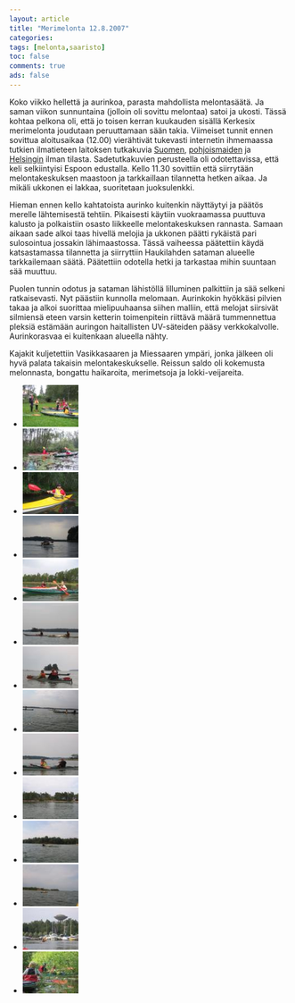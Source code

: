 ```yaml
---
layout: article 
title: "Merimelonta 12.8.2007" 
categories: 
tags: [melonta,saaristo]
toc: false 
comments: true 
ads: false 
---
```


Koko viikko hellettä ja aurinkoa, parasta mahdollista melontasäätä. Ja
saman viikon sunnuntaina (jolloin oli sovittu melontaa) satoi ja ukosti.
Tässä kohtaa pelkona oli, että jo toisen kerran kuukauden sisällä
Kerkesix merimelonta joudutaan peruuttamaan sään takia. Viimeiset tunnit
ennen sovittua aloitusaikaa (12.00) vierähtivät tukevasti internetin
ihmemaassa tutkien ilmatieteen laitoksen tutkakuvia
[Suomen](http://www.fmi.fi/saa/sadejapi.html),
[pohjoismaiden](http://www.fmi.fi/saa/sadejapi_8.html) ja
[Helsingin](http://testbed.fmi.fi/history_browser.php?imgtype=radar&timestep=60) ilman
tilasta. Sadetutkakuvien perusteella oli odotettavissa, että keli
selkiintyisi Espoon edustalla. Kello 11.30 sovittiin että siirrytään
melontakeskuksen maastoon ja tarkkaillaan tilannetta hetken aikaa. Ja
mikäli ukkonen ei lakkaa, suoritetaan juoksulenkki.

Hieman ennen kello kahtatoista aurinko kuitenkin näyttäytyi ja päätös
merelle lähtemisestä tehtiin. Pikaisesti käytiin vuokraamassa puuttuva
kalusto ja polkaistiin osasto liikkeelle melontakeskuksen rannasta.
Samaan aikaan sade alkoi taas hivellä melojia ja ukkonen päätti rykäistä
pari sulosointua jossakin lähimaastossa. Tässä vaiheessa päätettiin
käydä katsastamassa tilannetta ja siirryttiin Haukilahden sataman
alueelle tarkkailemaan säätä. Päätettiin odotella hetki ja tarkastaa
mihin suuntaan sää muuttuu.

Puolen tunnin odotus ja sataman lähistöllä lilluminen palkittiin ja sää
selkeni ratkaisevasti. Nyt päästiin kunnolla melomaan. Aurinkokin
hyökkäsi pilvien takaa ja alkoi suorittaa mielipuuhaansa siihen malliin,
että melojat siirsivät silmiensä eteen varsin ketterin toimenpitein
riittävä määrä tummennettua pleksiä estämään auringon haitallisten
UV-säteiden pääsy verkkokalvolle. Aurinkorasvaa ei kuitenkaan alueella
nähty.

Kajakit kuljetettiin Vasikkasaaren ja Miessaaren ympäri, jonka jälkeen
oli hyvä palata takaisin melontakeskukselle. Reissun saldo oli kokemusta
melonnasta, bongattu haikaroita, merimetsoja ja lokki-veijareita.

<div class="th-grid image-gallery" markdown="1">

-   [![](/images/merimelonta-12.8.2007/Thumbnails/melonta%20004.jpg)](/images/merimelonta-12.8.2007/melonta%20004.jpg)
-   [![](/images/merimelonta-12.8.2007/Thumbnails/melonta%20011.jpg)](/images/merimelonta-12.8.2007/melonta%20011.jpg)
-   [![](/images/merimelonta-12.8.2007/Thumbnails/melonta%20013.jpg)](/images/merimelonta-12.8.2007/melonta%20013.jpg)
-   [![](/images/merimelonta-12.8.2007/Thumbnails/melonta%20016.jpg)](/images/merimelonta-12.8.2007/melonta%20016.jpg)
-   [![](/images/merimelonta-12.8.2007/Thumbnails/melonta%20017.jpg)](/images/merimelonta-12.8.2007/melonta%20017.jpg)
-   [![](/images/merimelonta-12.8.2007/Thumbnails/melonta%20025.jpg)](/images/merimelonta-12.8.2007/melonta%20025.jpg)
-   [![](/images/merimelonta-12.8.2007/Thumbnails/melonta%20026.jpg)](/images/merimelonta-12.8.2007/melonta%20026.jpg)
-   [![](/images/merimelonta-12.8.2007/Thumbnails/melonta%20027.jpg)](/images/merimelonta-12.8.2007/melonta%20027.jpg)
-   [![](/images/merimelonta-12.8.2007/Thumbnails/melonta%20028.jpg)](/images/merimelonta-12.8.2007/melonta%20028.jpg)
-   [![](/images/merimelonta-12.8.2007/Thumbnails/melonta%20030.jpg)](/images/merimelonta-12.8.2007/melonta%20030.jpg)
-   [![](/images/merimelonta-12.8.2007/Thumbnails/melonta%20033.jpg)](/images/merimelonta-12.8.2007/melonta%20033.jpg)
-   [![](/images/merimelonta-12.8.2007/Thumbnails/melonta%20034.jpg)](/images/merimelonta-12.8.2007/melonta%20034.jpg)
-   [![](/images/merimelonta-12.8.2007/Thumbnails/melonta%20035.jpg)](/images/merimelonta-12.8.2007/melonta%20035.jpg)
-   [![](/images/merimelonta-12.8.2007/Thumbnails/melonta%20037.jpg)](/images/merimelonta-12.8.2007/melonta%20037.jpg)

</div>
